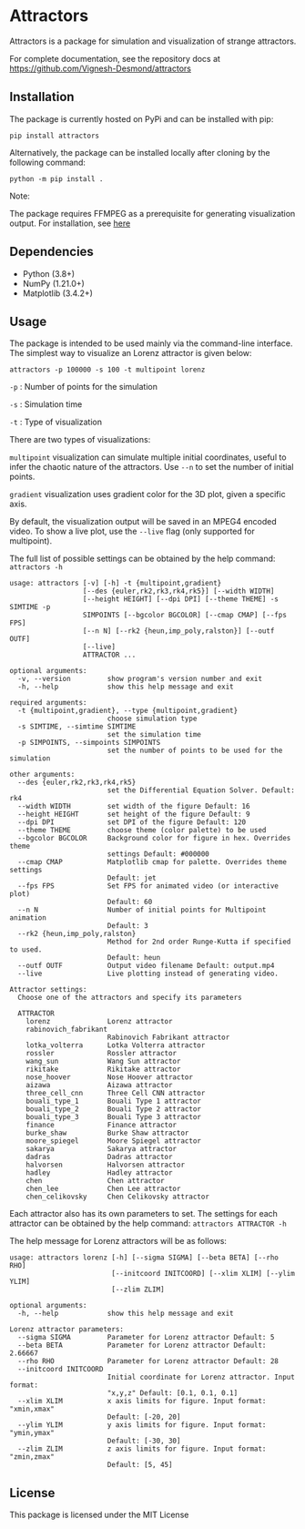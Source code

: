 # Attractors

Attractors is a package for simulation and visualization of strange attractors.

For complete documentation, see the repository docs at https://github.com/Vignesh-Desmond/attractors

## Installation

The package is currently hosted on PyPi and can be installed with pip:

`pip install attractors`

Alternatively, the package can be installed locally after cloning by the following command:

`python -m pip install .`

Note:

The package requires FFMPEG as a prerequisite for generating visualization output. For installation, see [here](https://ffmpeg.org/download.html)

## Dependencies

- Python (3.8+)
- NumPy (1.21.0+)
- Matplotlib (3.4.2+)

## Usage

The package is intended to be used mainly via the command-line interface. The simplest way to visualize an Lorenz attractor is given below:

```
attractors -p 100000 -s 100 -t multipoint lorenz
```

`-p` : Number of points for the simulation

`-s` : Simulation time

`-t` : Type of visualization

There are two types of visualizations:

`multipoint` visualization can simulate multiple initial coordinates, useful to infer the chaotic nature of the attractors. Use `--n` to set the number of initial points.

`gradient` visualization uses gradient color for the 3D plot, given a specific axis.

By default, the visualization output will be saved in an MPEG4 encoded video. To show a live plot, use the `--live` flag (only supported for multipoint).

The full list of possible settings can be obtained by the help command: `attractors -h`

```
usage: attractors [-v] [-h] -t {multipoint,gradient}
                  [--des {euler,rk2,rk3,rk4,rk5}] [--width WIDTH]
                  [--height HEIGHT] [--dpi DPI] [--theme THEME] -s SIMTIME -p
                  SIMPOINTS [--bgcolor BGCOLOR] [--cmap CMAP] [--fps FPS]
                  [--n N] [--rk2 {heun,imp_poly,ralston}] [--outf OUTF]
                  [--live]
                  ATTRACTOR ...

optional arguments:
  -v, --version         show program's version number and exit
  -h, --help            show this help message and exit

required arguments:
  -t {multipoint,gradient}, --type {multipoint,gradient}
                        choose simulation type
  -s SIMTIME, --simtime SIMTIME
                        set the simulation time
  -p SIMPOINTS, --simpoints SIMPOINTS
                        set the number of points to be used for the simulation

other arguments:
  --des {euler,rk2,rk3,rk4,rk5}
                        set the Differential Equation Solver. Default: rk4
  --width WIDTH         set width of the figure Default: 16
  --height HEIGHT       set height of the figure Default: 9
  --dpi DPI             set DPI of the figure Default: 120
  --theme THEME         choose theme (color palette) to be used
  --bgcolor BGCOLOR     Background color for figure in hex. Overrides theme
                        settings Default: #000000
  --cmap CMAP           Matplotlib cmap for palette. Overrides theme settings
                        Default: jet
  --fps FPS             Set FPS for animated video (or interactive plot)
                        Default: 60
  --n N                 Number of initial points for Multipoint animation
                        Default: 3
  --rk2 {heun,imp_poly,ralston}
                        Method for 2nd order Runge-Kutta if specified to used.
                        Default: heun
  --outf OUTF           Output video filename Default: output.mp4
  --live                Live plotting instead of generating video.

Attractor settings:
  Choose one of the attractors and specify its parameters

  ATTRACTOR
    lorenz              Lorenz attractor
    rabinovich_fabrikant
                        Rabinovich Fabrikant attractor
    lotka_volterra      Lotka Volterra attractor
    rossler             Rossler attractor
    wang_sun            Wang Sun attractor
    rikitake            Rikitake attractor
    nose_hoover         Nose Hoover attractor
    aizawa              Aizawa attractor
    three_cell_cnn      Three Cell CNN attractor
    bouali_type_1       Bouali Type 1 attractor
    bouali_type_2       Bouali Type 2 attractor
    bouali_type_3       Bouali Type 3 attractor
    finance             Finance attractor
    burke_shaw          Burke Shaw attractor
    moore_spiegel       Moore Spiegel attractor
    sakarya             Sakarya attractor
    dadras              Dadras attractor
    halvorsen           Halvorsen attractor
    hadley              Hadley attractor
    chen                Chen attractor
    chen_lee            Chen Lee attractor
    chen_celikovsky     Chen Celikovsky attractor
```

Each attractor also has its own parameters to set. The settings for each attractor can be obtained by the help command: `attractors ATTRACTOR -h`

The help message for Lorenz attractors will be as follows:

```
usage: attractors lorenz [-h] [--sigma SIGMA] [--beta BETA] [--rho RHO]
                         [--initcoord INITCOORD] [--xlim XLIM] [--ylim YLIM]
                         [--zlim ZLIM]

optional arguments:
  -h, --help            show this help message and exit

Lorenz attractor parameters:
  --sigma SIGMA         Parameter for Lorenz attractor Default: 5
  --beta BETA           Parameter for Lorenz attractor Default: 2.66667
  --rho RHO             Parameter for Lorenz attractor Default: 28
  --initcoord INITCOORD
                        Initial coordinate for Lorenz attractor. Input format:
                        "x,y,z" Default: [0.1, 0.1, 0.1]
  --xlim XLIM           x axis limits for figure. Input format: "xmin,xmax"
                        Default: [-20, 20]
  --ylim YLIM           y axis limits for figure. Input format: "ymin,ymax"
                        Default: [-30, 30]
  --zlim ZLIM           z axis limits for figure. Input format: "zmin,zmax"
                        Default: [5, 45]
```

## License

This package is licensed under the MIT License
